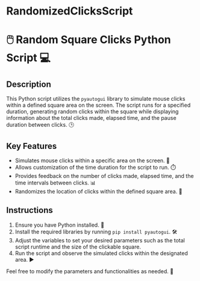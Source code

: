 # RandomizedClicksScript
# 🖱️ Random Square Clicks Python Script 💻

## Description

This Python script utilizes the `pyautogui` library to simulate mouse clicks within a defined square area on the screen. The script runs for a specified duration, generating random clicks within the square while displaying information about the total clicks made, elapsed time, and the pause duration between clicks. 🕒

## Key Features

- Simulates mouse clicks within a specific area on the screen. 🎯
- Allows customization of the time duration for the script to run. ⏱️
- Provides feedback on the number of clicks made, elapsed time, and the time intervals between clicks. 📊
- Randomizes the location of clicks within the defined square area. 🎲

## Instructions

1. Ensure you have Python installed. 🐍
2. Install the required libraries by running `pip install pyautogui`. 🛠️
3. Adjust the variables to set your desired parameters such as the total script runtime and the size of the clickable square.
4. Run the script and observe the simulated clicks within the designated area. ▶️

Feel free to modify the parameters and functionalities as needed. 🚀
